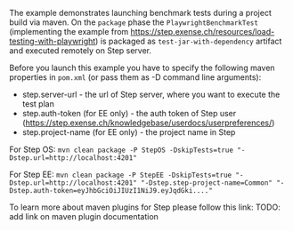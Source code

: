 The example demonstrates launching benchmark tests during a project build via maven.
On the `package` phase the `PlaywrightBenchmarkTest` (implementing the example from https://step.exense.ch/resources/load-testing-with-playwright) 
is packaged as `test-jar-with-dependency` artifact and executed remotely on Step server.

Before you launch this example you have to specify the following maven properties in `pom.xml` (or pass them as -D command line arguments):
* step.server-url - the url of Step server, where you want to execute the test plan
* step.auth-token (for EE only) - the auth token of Step user (https://step.exense.ch/knowledgebase/userdocs/userpreferences/)
* step.project-name (for EE only) - the project name in Step

For Step OS:
`mvn clean package -P StepOS -DskipTests=true "-Dstep.url=http://localhost:4201"`

For Step EE:
`mvn clean package -P StepEE -DskipTests=true "-Dstep.url=http://localhost:4201" "-Dstep.step-project-name=Common" "-Dstep.auth-token=eyJhbGciOiJIUzI1NiJ9.eyJqdGki...."`

To learn more about maven plugins for Step please follow this link: 
TODO: add link on maven plugin documentation